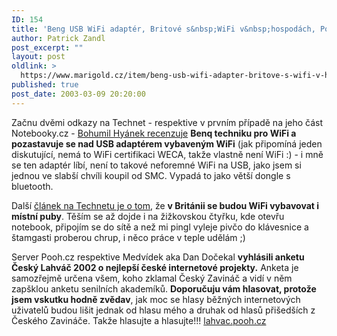 ```yaml
---
ID: 154
title: 'Beng USB WiFi adaptér, Britové s&nbsp;WiFi v&nbsp;hospodách, Pooh vyhlašuje anketu Český Lahváč'
author: Patrick Zandl
post_excerpt: ""
layout: post
oldlink: >
  https://www.marigold.cz/item/beng-usb-wifi-adapter-britove-s-wifi-v-hospodach-pooh-vyhlasuje-anketu-cesky-lahvac
published: true
post_date: 2003-03-09 20:20:00
---
```

<p>
Začnu dvěmi odkazy na Technet - respektive v prvním případě na jeho část Notebooky.cz - <A href="http://www.notebooky.cz/prislusenstvi/bezdratove_site/benqawl400preview030307.html" target=_blank>Bohumil Hyánek recenzuje</A> <STRONG>Benq techniku pro WiFi a pozastavuje se nad USB adaptérem vybaveným WiFi</STRONG> (jak připomíná jeden diskutující, nemá to WiFi certifikaci WECA, takže vlastně není WiFi :) - i mně se ten adaptér líbí, není to takové neforemné WiFi na USB, jako jsem si jednou ve slabší chvíli koupil od SMC. Vypadá to jako větší dongle s bluetooth. </p>

<p>
Další <A href="http://www.technet.cz/novinky/internetnews/internet_v_hospodach030308.html" target=_blank>článek na Technetu je o tom</A>, že <STRONG>v Británii se budou WiFi vybavovat i místní puby</STRONG>. Těším se až dojde i na žižkovskou čtyřku, kde otevřu notebook, připojím se do sítě a než mi pingl vyleje pivčo do klávesnice a štamgasti proberou chrup, i něco práce v teple udělám ;)</p>

<p>
Server Pooh.cz respektive Medvídek aka Dan Dočekal <STRONG>vyhlásili anketu Český Lahváč 2002 o nejlepší české internetové projekty.</STRONG> Anketa je samozřejmě určena všem, koho zklamal Český Zavináč a vidí v něm zapšklou anketu senilních akademíků. <STRONG>Doporučuju vám hlasovat, protože jsem vskutku hodně zvědav</STRONG>, jak moc se hlasy běžných internetových uživatelů budou lišit jednak od hlasu mého a druhak od hlasů přišedších z Českého Zavináče. Takže hlasujte a hlasujte!!! <A href="http://lahvac.pooh.cz/" target=_blank>lahvac.pooh.cz</A> </p>
